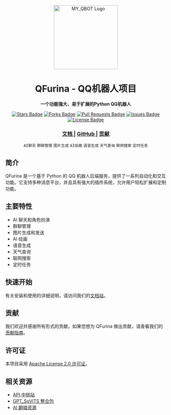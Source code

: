 <div align="center">
  <img src="https://cdn.jsdelivr.net/gh/mazhijia/jsdeliver@main/img/20240913203908.png" alt="MY_QBOT Logo" width="200"/>
  <h1>QFurina - QQ机器人项目</h1>
  <p>
    <strong>一个功能强大、易于扩展的Python QQ机器人</strong>
  </p>
  <p>
    <a href="https://github.com/syuchua/QFurina/stargazers"><img src="https://img.shields.io/github/stars/syuchua/QFurina" alt="Stars Badge"/></a>
    <a href="https://github.com/syuchua/QFurina/network/members"><img src="https://img.shields.io/github/forks/syuchua/QFurina" alt="Forks Badge"/></a>
    <a href="https://github.com/syuchua/QFurina/pulls"><img src="https://img.shields.io/github/issues-pr/syuchua/QFurina" alt="Pull Requests Badge"/></a>
    <a href="https://github.com/syuchua/QFurina/issues"><img src="https://img.shields.io/github/issues/syuchua/QFurina" alt="Issues Badge"/></a>
    <a href="https://github.com/syuchua/QFurina/blob/master/LICENSE"><img src="https://img.shields.io/github/license/syuchua/QFurina" alt="License Badge"/></a>
  </p>
</div>

<div align="center">
  <h3>
    <a href="https://qfurina.yuchu.me">
      文档
    </a>
    <span> | </span>
    <a href="https://github.com/syuchua/QFurina">
      GitHub
    </a>
    <span> | </span>
    <a href="https://qfurina.yuchu.me/contributing">
      贡献
    </a>
  </h3>
</div>

<div align="center">
  <!-- 标签云 -->
  <p>
    <code>AI聊天</code>
    <code>群聊管理</code>
    <code>图片生成</code>
    <code>AI绘画</code>
    <code>语音生成</code>
    <code>天气查询</code>
    <code>联网搜索</code>
    <code>定时任务</code>
  </p>
</div>

## 简介

QFurina 是一个基于 Python 的 QQ 机器人后端服务，提供了一系列自动化和交互功能。它支持多种消息平台，并且具有强大的插件系统，允许用户轻松扩展和定制功能。

## 主要特性

- AI 聊天和角色扮演
- 群聊管理
- 图片生成和发送
- AI 绘画
- 语音生成
- 天气查询
- 联网搜索
- 定时任务

## 快速开始

有关安装和使用的详细说明，请访问我们的[文档站](https://qfurina.yuchu.me)。

## 贡献

我们欢迎并感谢所有形式的贡献。如果您想为 QFurina 做出贡献，请查看我们的[贡献指南](https://qfurina.yuchu.me/contributing)。

## 许可证

本项目采用 [Apache License 2.0 许可证](LICENSE)。

## 相关资源

- [API 中转站](https://api.yuchu.me)
- [GPT_SoVITS 整合包](https://cloud.yuchu.me/s/J2um)
- [AI 翻唱资源](https://cloud.yuchu.me/s/KRCv)
